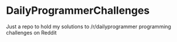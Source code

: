 # DailyProgrammerChallenges
Just a repo to hold my solutions to /r/dailyprogrammer programming challenges on Reddit
